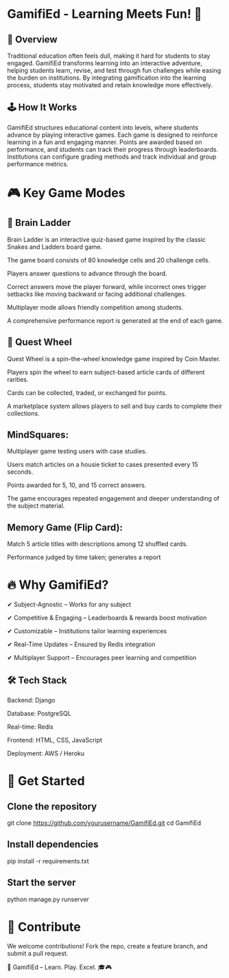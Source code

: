 # GamifiEd - Learning Meets Fun! 🚀

## 🎯 Overview

Traditional education often feels dull, making it hard for students to stay engaged. GamifiEd transforms learning into an interactive adventure, helping students learn, revise, and test through fun challenges while easing the burden on institutions. By integrating gamification into the learning process, students stay motivated and retain knowledge more effectively.

## 🕹 How It Works

GamifiEd structures educational content into levels, where students advance by playing interactive games. Each game is designed to reinforce learning in a fun and engaging manner. Points are awarded based on performance, and students can track their progress through leaderboards. Institutions can configure grading methods and track individual and group performance metrics.

# 🎮 Key Game Modes

## 🧠 Brain Ladder

Brain Ladder is an interactive quiz-based game inspired by the classic Snakes and Ladders board game.

The game board consists of 80 knowledge cells and 20 challenge cells.

Players answer questions to advance through the board.

Correct answers move the player forward, while incorrect ones trigger setbacks like moving backward or facing additional challenges.

Multiplayer mode allows friendly competition among students.

A comprehensive performance report is generated at the end of each game.

## 🎡 Quest Wheel

Quest Wheel is a spin-the-wheel knowledge game inspired by Coin Master.

Players spin the wheel to earn subject-based article cards of different rarities.

Cards can be collected, traded, or exchanged for points.

A marketplace system allows players to sell and buy cards to complete their collections.

## MindSquares:

Multiplayer game testing users with case studies.

Users match articles on a housie ticket to cases presented every 15 seconds.

Points awarded for 5, 10, and 15 correct answers.

The game encourages repeated engagement and deeper understanding of the subject material.

## Memory Game (Flip Card):

Match 5 article titles with descriptions among 12 shuffled cards.

Performance judged by time taken; generates a report

# 🔥 Why GamifiEd?

✔ Subject-Agnostic – Works for any subject

✔ Competitive & Engaging – Leaderboards & rewards boost motivation

✔ Customizable – Institutions tailor learning experiences

✔ Real-Time Updates – Ensured by Redis integration

✔ Multiplayer Support – Encourages peer learning and competition

## 🛠 Tech Stack

Backend: Django

Database: PostgreSQL

Real-time: Redis

Frontend: HTML, CSS, JavaScript

Deployment: AWS / Heroku

# 🚀 Get Started

## Clone the repository
git clone https://github.com/yourusername/GamifiEd.git
cd GamifiEd

## Install dependencies
pip install -r requirements.txt

## Start the server
python manage.py runserver

# 🤝 Contribute

We welcome contributions! Fork the repo, create a feature branch, and submit a pull request.

📌 GamifiEd – Learn. Play. Excel. 🎓🎮
